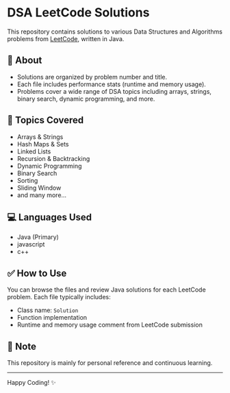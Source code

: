 # DSA LeetCode Solutions

This repository contains solutions to various Data Structures and Algorithms problems from [LeetCode](https://leetcode.com/), written in Java.

## 📌 About

- Solutions are organized by problem number and title.
- Each file includes performance stats (runtime and memory usage).
- Problems cover a wide range of DSA topics including arrays, strings, binary search, dynamic programming, and more.

## 🧠 Topics Covered

- Arrays & Strings  
- Hash Maps & Sets  
- Linked Lists  
- Recursion & Backtracking  
- Dynamic Programming  
- Binary Search  
- Sorting  
- Sliding Window  
- and many more...

## 💻 Languages Used

- Java (Primary)
- javascript
- c++


## ✅ How to Use

You can browse the files and review Java solutions for each LeetCode problem. Each file typically includes:
- Class name: `Solution`
- Function implementation
- Runtime and memory usage comment from LeetCode submission

## 🔖 Note

This repository is mainly for personal reference and continuous learning.

---

Happy Coding! ✨




